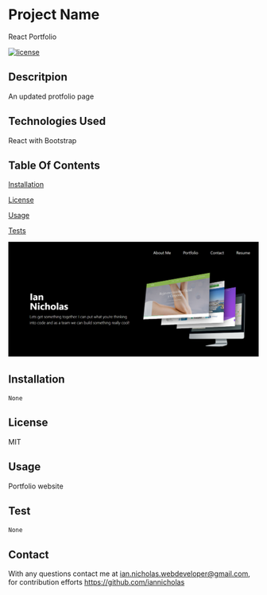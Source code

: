 
  # Project Name
  React Portfolio

  [![license](https://img.shields.io/badge/License-MIT-yellow.svg)](https://opensource.org/licenses/MIT)
  
  ## Descritpion
  An updated protfolio page

  ## Technologies Used
  React with Bootstrap

  ## Table Of Contents
  [Installation](#installation)

  [License](#license)

  [Usage](#usage)

  [Tests](#test)

  ![Profile screen shot](aboutme.PNG)

  ## Installation

  ~~~
  None
  ~~~

  ## License
  MIT

  ## Usage
  Portfolio website
  
  ## Test
  ~~~
  None
  ~~~

  ## Contact
  With any questions contact me at <ian.nicholas.webdeveloper@gmail.com>, for contribution efforts <https://github.com/iannicholas>
